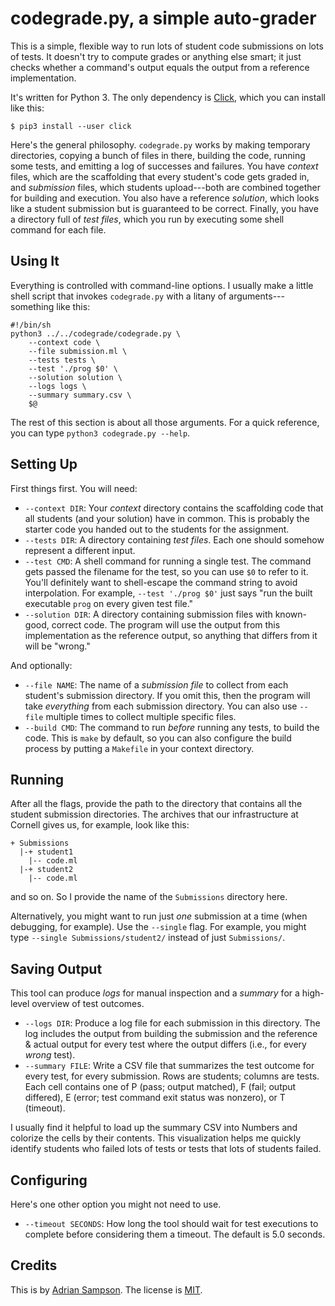 codegrade.py, a simple auto-grader
==================================

This is a simple, flexible way to run lots of student code submissions on lots of tests. It doesn't try to compute grades or anything else smart; it just checks whether a command's output equals the output from a reference implementation.

It's written for Python 3. The only dependency is [Click][], which you can install like this:

    $ pip3 install --user click

[click]: http://click.pocoo.org/5/

Here's the general philosophy. `codegrade.py` works by making temporary directories, copying a bunch of files in there, building the code, running some tests, and emitting a log of successes and failures. You have *context* files, which are the scaffolding that every student's code gets graded in, and *submission* files, which students upload---both are combined together for building and execution. You also have a reference *solution*, which looks like a student submission but is guaranteed to be correct. Finally, you have a directory full of *test files*, which you run by executing some shell command for each file.


Using It
--------

Everything is controlled with command-line options. I usually make a little shell script that invokes `codegrade.py` with a litany of arguments---something like this:

    #!/bin/sh
    python3 ../../codegrade/codegrade.py \
        --context code \
        --file submission.ml \
        --tests tests \
        --test './prog $0' \
        --solution solution \
        --logs logs \
        --summary summary.csv \
        $@ 

The rest of this section is about all those arguments. For a quick reference, you can type `python3 codegrade.py --help`.

## Setting Up

First things first. You will need:

* `--context DIR`: Your *context* directory contains the scaffolding code that all students (and your solution) have in common. This is probably the starter code you handed out to the students for the assignment.
* `--tests DIR`: A directory containing *test files*. Each one should somehow represent a different input.
* `--test CMD`: A shell command for running a single test. The command gets passed the filename for the test, so you can use `$0` to refer to it. You'll definitely want to shell-escape the command string to avoid interpolation. For example, `--test './prog $0'` just says "run the built executable `prog` on every given test file."
* `--solution DIR`: A directory containing submission files with known-good, correct code. The program will use the output from this implementation as the reference output, so anything that differs from it will be "wrong."

And optionally:

* `--file NAME`: The name of a *submission file* to collect from each student's submission directory. If you omit this, then the program will take *everything* from each submission directory. You can also use `--file` multiple times to collect multiple specific files.
* `--build CMD`: The command to run *before* running any tests, to build the code. This is `make` by default, so you can also configure the build process by putting a `Makefile` in your context directory.

## Running

After all the flags, provide the path to the directory that contains all the student submission directories. The archives that our infrastructure at Cornell gives us, for example, look like this:

    + Submissions
      |-+ student1
        |-- code.ml
      |-+ student2
        |-- code.ml

and so on. So I provide the name of the `Submissions` directory here.

Alternatively, you might want to run just *one* submission at a time (when debugging, for example). Use the `--single` flag. For example, you might type `--single Submissions/student2/` instead of just `Submissions/`.

## Saving Output

This tool can produce *logs* for manual inspection and a *summary* for a high-level overview of test outcomes.

* `--logs DIR`: Produce a log file for each submission in this directory. The log includes the output from building the submission and the reference & actual output for every test where the output differs (i.e., for every *wrong* test).
* `--summary FILE`: Write a CSV file that summarizes the test outcome for every test, for every submission. Rows are students; columns are tests. Each cell contains one of P (pass; output matched), F (fail; output differed), E (error; test command exit status was nonzero), or T (timeout).

I usually find it helpful to load up the summary CSV into Numbers and colorize the cells by their contents. This visualization helps me quickly identify students who failed lots of tests or tests that lots of students failed.

## Configuring

Here's one other option you might not need to use.

* `--timeout SECONDS`: How long the tool should wait for test executions to complete before considering them a timeout. The default is 5.0 seconds.


Credits
-------

This is by [Adrian Sampson][adrian]. The license is [MIT][].

[adrian]: https://www.cs.cornell.edu/~asampson/
[mit]: https://opensource.org/licenses/MIT
